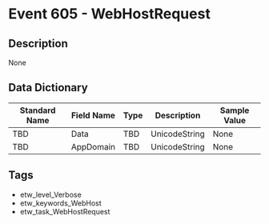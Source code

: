 # Event 605 - WebHostRequest

## Description
None

## Data Dictionary
|Standard Name|Field Name|Type|Description|Sample Value|
|---|---|---|---|---|
|TBD|Data|TBD|UnicodeString|None|None|
|TBD|AppDomain|TBD|UnicodeString|None|None|

## Tags
* etw_level_Verbose
* etw_keywords_WebHost
* etw_task_WebHostRequest